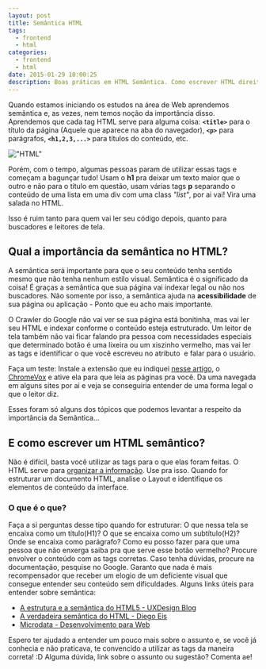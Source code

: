```yaml
---
layout: post
title: Semântica HTML
tags:
  - frontend
  - html
categories:
  - frontend
  - html
date: 2015-01-29 10:00:25
description: Boas práticas em HTML Semântica. Como escrever HTML direito.
---
```


Quando estamos iniciando os estudos na área de Web aprendemos semântica e, as vezes, nem temos noção da importância disso. Aprendemos que cada tag HTML serve para alguma coisa: **`<title>`** para o título da página (Aquele que aparece na aba do navegador), **`<p>`** para parágrafos, **`<h1,2,3,...>`** para títulos do conteúdo, etc.

!["HTML"](../..//public/images/HTML.png)

Porém, com o tempo, algumas pessoas param de utilizar essas tags e começam a bagunçar tudo! Usam o **h1** pra deixar um texto maior que o outro e não para o título em questão, usam várias tags **p** separando o conteúdo de uma lista em uma div com uma class *"list"*, por ai vai! Vira uma salada no HTML.

Isso é ruim tanto para quem vai ler seu código depois, quanto para buscadores e leitores de tela.

## Qual a importância da semântica no HTML?

A semântica será importante para que o seu conteúdo tenha sentido mesmo que não tenha nenhum estilo visual. Semântica é o significado da coisa! É graças a semântica que sua página vai indexar legal ou não nos buscadores. Não somente por isso, a semântica ajuda na **acessibilidade** de sua página ou aplicação - Ponto que eu acho mais importante.

O Crawler do Google não vai ver se sua página está bonitinha, mas vai ler seu HTML e indexar conforme o conteúdo esteja estruturado. Um leitor de tela também não vai ficar falando pra pessoa com necessidades especiais que determinado botão é uma lixeira ou um xiszinho vermelho, mas vai ler as tags e identificar o que você escreveu no atributo **<alt>** e falar para o usuário.

Faça um teste: Instale a extensão que eu indiquei [nesse artigo](/posts/extensoes-navegador-desenvolvimento-web/ "Extensões do Navegador para Desenvolvimento Web"), o [ChromeVox](https://chrome.google.com/webstore/detail/chromevox/kgejglhpjiefppelpmljglcjbhoiplfn "ChromeVox") e ative ela para que leia as páginas pra você. Da uma navegada em alguns sites por ai e veja se conseguiria entender de uma forma legal o que o leitor diz.

Esses foram só alguns dos tópicos que podemos levantar a respeito da importância da Semântica...

## E como escrever um HTML semântico?

Não é difícil, basta você utilizar as tags para o que elas foram feitas.
O HTML serve para [organizar a informação](https://www.eventials.com/locaweb/diego-eis-a-semantica-do-html-5/). Use pra isso.
Quando for estruturar um documento HTML, analise o Layout e identifique os elementos de conteúdo da interface.

### O que é o que?

Faça a si perguntas desse tipo quando for estruturar: O que nessa tela se encaixa como um título(H1)? O que se encaixa como um subtítulo(H2)? Onde se encaixa como parágrafo? Como eu posso fazer para que uma pessoa que não enxerga saiba pra que serve esse botão vermelho?
Procure envolver o conteúdo com as tags corretas. Caso tenha dúvidas, procure na documentação, pesquise no Google.
Garanto que nada é mais recompensador que receber um elogio de um deficiente visual que consegue entender seu conteúdo sem dificuldades.
Alguns links úteis para entender sobre semântica:

* [A estrutura e a semântica do HTML5 - UXDesign Blog](https://www.uxdesign.blog.br/padroes-web/html5/entendo-a-estrutura-e-a-semantica-do-html5/ "A estrutura e a semântica do HTML5")
* [A verdadeira semântica do HTML - Diego Eis](https://pt.slideshare.net/diegoeis/a-verdadeira-semntica-do-html5 "A verdadeira semântica do HTML")
* [Microdata - Desenvolvimento para Web](https://desenvolvimentoparaweb.com/html/microdata-api-schema-org-significado-html/ "Microdata API e Schema.org: dando significado ao HTML")

Espero ter ajudado a entender um pouco mais sobre o assunto e, se você já conhecia e não praticava, te convencido a utilizar as tags da maneira correta! :D
Alguma dúvida, link sobre o assunto ou sugestão? Comenta ae!
